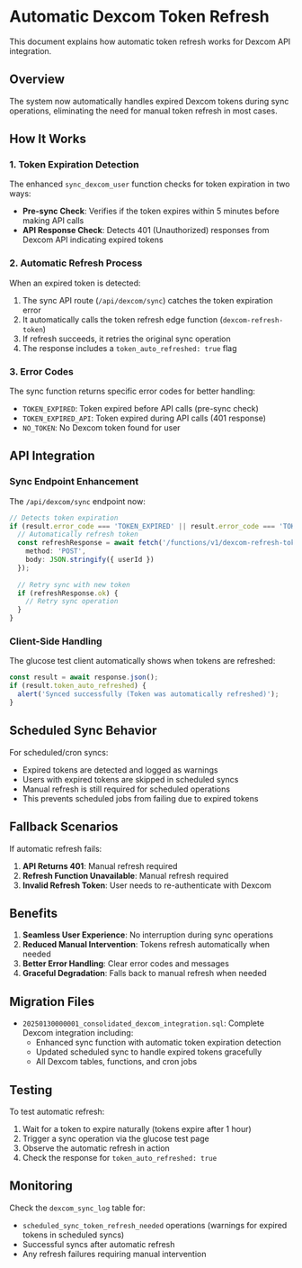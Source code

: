 # Automatic Dexcom Token Refresh

This document explains how automatic token refresh works for Dexcom API integration.

## Overview

The system now automatically handles expired Dexcom tokens during sync operations, eliminating the need for manual token refresh in most cases.

## How It Works

### 1. Token Expiration Detection

The enhanced `sync_dexcom_user` function checks for token expiration in two ways:

- **Pre-sync Check**: Verifies if the token expires within 5 minutes before making API calls
- **API Response Check**: Detects 401 (Unauthorized) responses from Dexcom API indicating expired tokens

### 2. Automatic Refresh Process

When an expired token is detected:

1. The sync API route (`/api/dexcom/sync`) catches the token expiration error
2. It automatically calls the token refresh edge function (`dexcom-refresh-token`)
3. If refresh succeeds, it retries the original sync operation
4. The response includes a `token_auto_refreshed: true` flag

### 3. Error Codes

The sync function returns specific error codes for better handling:

- `TOKEN_EXPIRED`: Token expired before API calls (pre-sync check)
- `TOKEN_EXPIRED_API`: Token expired during API calls (401 response)
- `NO_TOKEN`: No Dexcom token found for user

## API Integration

### Sync Endpoint Enhancement

The `/api/dexcom/sync` endpoint now:

```typescript
// Detects token expiration
if (result.error_code === 'TOKEN_EXPIRED' || result.error_code === 'TOKEN_EXPIRED_API') {
  // Automatically refresh token
  const refreshResponse = await fetch('/functions/v1/dexcom-refresh-token', {
    method: 'POST',
    body: JSON.stringify({ userId })
  });
  
  // Retry sync with new token
  if (refreshResponse.ok) {
    // Retry sync operation
  }
}
```

### Client-Side Handling

The glucose test client automatically shows when tokens are refreshed:

```typescript
const result = await response.json();
if (result.token_auto_refreshed) {
  alert('Synced successfully (Token was automatically refreshed)');
}
```

## Scheduled Sync Behavior

For scheduled/cron syncs:

- Expired tokens are detected and logged as warnings
- Users with expired tokens are skipped in scheduled syncs
- Manual refresh is still required for scheduled operations
- This prevents scheduled jobs from failing due to expired tokens

## Fallback Scenarios

If automatic refresh fails:

1. **API Returns 401**: Manual refresh required
2. **Refresh Function Unavailable**: Manual refresh required  
3. **Invalid Refresh Token**: User needs to re-authenticate with Dexcom

## Benefits

1. **Seamless User Experience**: No interruption during sync operations
2. **Reduced Manual Intervention**: Tokens refresh automatically when needed
3. **Better Error Handling**: Clear error codes and messages
4. **Graceful Degradation**: Falls back to manual refresh when needed

## Migration Files

- `20250130000001_consolidated_dexcom_integration.sql`: Complete Dexcom integration including:
  - Enhanced sync function with automatic token expiration detection
  - Updated scheduled sync to handle expired tokens gracefully
  - All Dexcom tables, functions, and cron jobs

## Testing

To test automatic refresh:

1. Wait for a token to expire naturally (tokens expire after 1 hour)
2. Trigger a sync operation via the glucose test page
3. Observe the automatic refresh in action
4. Check the response for `token_auto_refreshed: true`

## Monitoring

Check the `dexcom_sync_log` table for:

- `scheduled_sync_token_refresh_needed` operations (warnings for expired tokens in scheduled syncs)
- Successful syncs after automatic refresh
- Any refresh failures requiring manual intervention